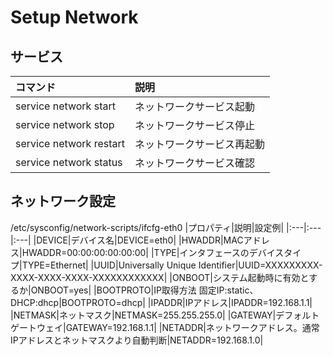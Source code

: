 # Setup Network

## サービス

|コマンド|説明|
|:---|:---|
|service network start|ネットワークサービス起動|
|service network stop|ネットワークサービス停止|
|service network restart|ネットワークサービス再起動|
|service network status|ネットワークサービス確認|


## ネットワーク設定

/etc/sysconfig/network-scripts/ifcfg-eth0
|プロパティ|説明|設定例|
|:---|:---|:---|
|DEVICE|デバイス名|DEVICE=eth0|
|HWADDR|MACアドレス|HWADDR=00:00:00:00:00:00|
|TYPE|インタフェースのデバイスタイプ|TYPE=Ethernet|
|UUID|Universally Unique Identifier|UUID=XXXXXXXXX-XXXX-XXXX-XXXX-XXXXXXXXXXXX|
|ONBOOT|システム起動時に有効とするか|ONBOOT=yes|
|BOOTPROTO|IP取得方法 固定IP:static、DHCP:dhcp|BOOTPROTO=dhcp|
|IPADDR|IPアドレス|IPADDR=192.168.1.1|
|NETMASK|ネットマスク|NETMASK=255.255.255.0|
|GATEWAY|デフォルトゲートウェイ|GATEWAY=192.168.1.1|
|NETADDR|ネットワークアドレス。通常IPアドレスとネットマスクより自動判断|NETADDR=192.168.1.0|
